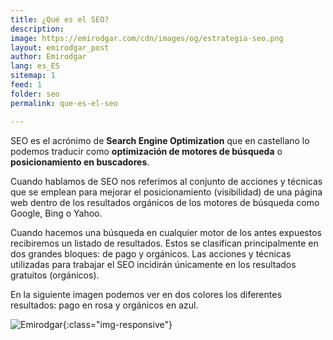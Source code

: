 ```yaml
---
title: ¿Qué es el SEO?
description: 
image: https://emirodgar.com/cdn/images/og/estrategia-seo.png
layout: emirodgar_post
author: Emirodgar
lang: es_ES
sitemap: 1
feed: 1
folder: seo
permalink: que-es-el-seo

--- 
```


SEO es el acrónimo de **Search Engine Optimization** que en castellano lo podemos traducir como **optimización de motores de búsqueda** o **posicionamiento en buscadores**.

Cuando hablamos de SEO nos referimos al conjunto de acciones y técnicas que se emplean para mejorar el posicionamiento (visibilidad) de una página web dentro de los resultados orgánicos de los motores de búsqueda como Google, Bing o Yahoo.

Cuando hacemos una búsqueda en cualquier motor de los antes expuestos recibiremos un listado de resultados. Estos se clasifican principalmente en dos grandes bloques: de pago y orgánicos. Las acciones y técnicas utilizadas para trabajar el SEO incidirán únicamente en los resultados gratuitos (orgánicos).

En la siguiente imagen podemos ver en dos colores los diferentes resultados: pago en rosa y orgánicos en azul.

![Emirodgar](https://i.imgur.com/ADDD38t.png){:class="img-responsive"}



<!--stackedit_data:
eyJoaXN0b3J5IjpbMTM1NDUwMjA2MSwtMTMyNTQyNjk4OF19
-->